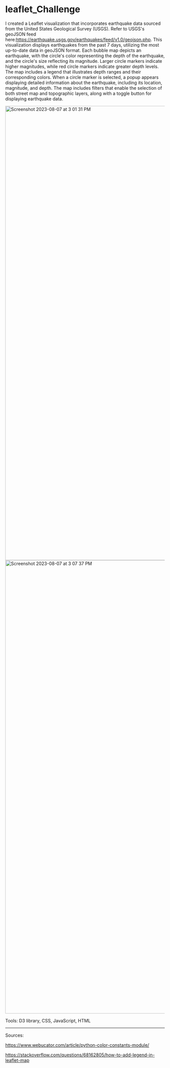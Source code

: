 # leaflet_Challenge


I created a Leaflet visualization that incorporates earthquake data sourced from the United States Geological Survey (USGS). Refer to USGS's geoJSON feed here:https://earthquake.usgs.gov/earthquakes/feed/v1.0/geojson.php. This visualization displays earthquakes from the past 7 days, utilizing the most up-to-date data in geoJSON format. Each bubble map depicts an earthquake, with the circle's color representing the depth of the earthquake, and the circle's size reflecting its magnitude. Larger circle markers indicate higher magnitudes, while red circle markers indicate greater depth levels. The map includes a legend that illustrates depth ranges and their corresponding colors. When a circle marker is selected, a popup appears displaying detailed information about the earthquake, including its location, magnitude, and depth. The map includes filters that enable the selection of both street map and topographic layers, along with a toggle button for displaying earthquake data.


<img width="1434" alt="Screenshot 2023-08-07 at 3 01 31 PM" src="https://github.com/Ayan2127/leaflet_Challenge/assets/126814705/0346bb2d-cf37-4347-9266-6f932d729e36">





<img width="1431" alt="Screenshot 2023-08-07 at 3 07 37 PM" src="https://github.com/Ayan2127/leaflet_Challenge/assets/126814705/5433375e-68b0-4ffe-8a30-45c2be3cc655">





Tools: D3 library, CSS, JavaScript, HTML



___________________________________________________________________________________________

Sources: 

https://www.webucator.com/article/python-color-constants-module/

https://stackoverflow.com/questions/68162805/how-to-add-legend-in-leaflet-map 

